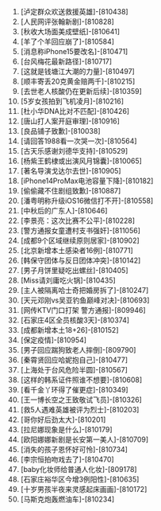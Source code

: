 
1. [泸定群众欢送救援英雄]-[810438]
1. [人民网评张翰新剧]-[810828]
1. [秋收大场面美成壁纸]-[810641]
1. [羊了个羊回应崩了]-[810584]
1. [消息称iPhone15要改名]-[810471]
1. [台风梅花最新路径]-[810717]
1. [这就是钱塘江大潮的力量]-[810497]
1. [顺丰寄丢20克黄金赔两千]-[810215]
1. [去世老人核酸仍在更新后续]-[810359]
1. [5岁女孩拍到飞机凌月]-[810216]
1. [杜小华DNA比对不匹配]-[810426]
1. [唐山打人案开庭审理]-[810916]
1. [良品铺子致歉]-[810038]
1. [请回答1988看一次哭一次]-[810564]
1. [古天乐感谢刘德华支持]-[810529]
1. [杨紫王鹤棣或出演风月锦囊]-[810065]
1. [著名导演戈达尔去世]-[810905]
1. [iPhone14ProMax电池容量下降]-[810182]
1. [偷偷藏不住剧组致歉]-[810887]
1. [潘粤明称升级iOS16微信打不开]-[810558]
1. [中秋后的广东人]-[810646]
1. [李景亮：这次比赛不公平]-[810228]
1. [警方通报女童遭村支书强奸]-[811056]
1. [成都9个区域继续原则居家]-[810902]
1. [北京新增本土感染者16例]-[810771]
1. [韩保守团体与反日团体冲突]-[810142]
1. [男子月饼里疑吃出螺丝]-[810405]
1. [Miss请刘庸吃火锅]-[810435]
1. [主人被隔离哈士奇把婚房拆了]-[810247]
1. [天元邓刚vs吴亚钓鱼巅峰对决]-[810693]
1. [网传KTV门口打架 警方通报]-[809946]
1. [石家庄4区全员核酸3天]-[810374]
1. [成都新增本土18+26]-[810152]
1. [保定疫情]-[810954]
1. [男子回应踹狗致老人摔倒]-[809790]
1. [秦霄贤回应哈妮抱自己]-[810477]
1. [上海处于台风危险半圆]-[810567]
1. [这样的韩系证件照谁不想要]-[810608]
1. [看千金丫环得了催更症]-[810349]
1. [王一博长空之王致敬试飞员]-[810326]
1. [救5人遇难英雄被评为烈士]-[810203]
1. [哥你好后劲太大]-[810201]
1. [拉尼娜现象是什么]-[810179]
1. [欧阳娜娜新剧是长安第一美人]-[810709]
1. [消失的孩子恩怀好可怜]-[810734]
1. [李宗恒拍吻戏去了]-[810470]
1. [baby化妆师给普通人化妆]-[809178]
1. [石家庄裕华区今增3例阳性]-[810635]
1. [十岁男孩半夜来灵感起床画画]-[810172]
1. [马斯克炮轰燃油车]-[810234]